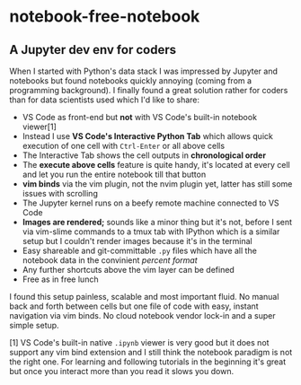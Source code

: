 # notebook-free-notebook
## A Jupyter dev env for coders

When I started with Python's data stack I was impressed by Jupyter and notebooks but found notebooks quickly annoying (coming from a programming background). I finally found a great solution rather for coders than for data scientists used which I'd like to share:

- VS Code as front-end but **not** with VS Code's built-in notebook viewer[1]
- Instead I use **VS Code's Interactive Python Tab** which allows quick execution of one cell with `Ctrl-Enter` or all above cells
- The Interactive Tab shows the cell outputs in **chronological order**
- The **execute above cells** feature is quite handy, it's located at every cell and let you run the entire notebook till that button
- **vim binds** via the vim plugin, not the nvim plugin yet, latter has still some issues with scrolling
- The Jupyter kernel runs on a beefy remote machine connected to VS Code
- **Images are rendered;** sounds like a minor thing but it's not, before I sent via vim-slime commands to a tmux tab with IPython which is a similar setup but I couldn't render images because it's in the terminal
- Easy shareable and git-committable `.py` files which have all the notebook data in the convinient *percent format*
- Any further shortcuts above the vim layer can be defined
- Free as in free lunch

I found this setup painless, scalable and most important fluid. No manual back and forth between cells but one file of code with easy, instant navigation via vim binds. No cloud notebook vendor lock-in and a super simple setup.

[1] VS Code's built-in native `.ipynb` viewer is very good but it does not support any vim bind extension and I still think the notebook paradigm is not the right one. For learning and following tutorials in the beginning it's great but once you interact more than you read it slows you down.
